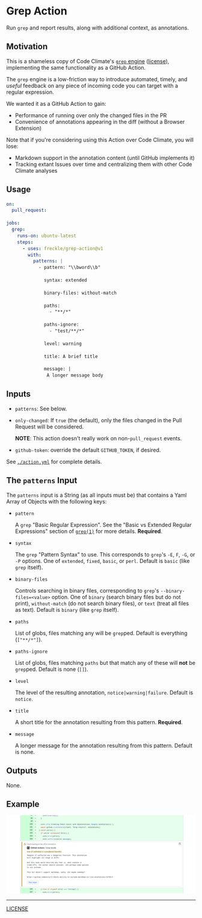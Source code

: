 # Grep Action

Run `grep` and report results, along with additional context, as annotations.

## Motivation

This is a shameless copy of Code Climate's [`grep` engine][grep-engine]
([license][grep-license]), implementing the same functionality as a GitHub
Action.

[grep-engine]: https://docs.codeclimate.com/docs/grep
[grep-license]: https://github.com/codeclimate/codeclimate-grep/blob/master/LICENSE

The `grep` engine is a low-friction way to introduce automated, timely, and
_useful_ feedback on any piece of incoming code you can target with a regular
expression.

We wanted it as a GitHub Action to gain:

- Performance of running over only the changed files in the PR
- Convenience of annotations appearing in the diff (without a Browser Extension)

Note that if you're considering using this Action over Code Climate, you will
lose:

- Markdown support in the annotation content (until GitHub implements it)
- Tracking extant Issues over time and centralizing them with other Code Climate
  analyses

## Usage

```yaml
on:
  pull_request:

jobs:
  grep:
    runs-on: ubuntu-latest
    steps:
      - uses: freckle/grep-action@v1
        with:
          patterns: |
            - pattern: "\\bword\\b"

              syntax: extended

              binary-files: without-match

              paths:
                - "**/*"

              paths-ignore:
                - "test/**/*"

              level: warning

              title: A brief title

              message: |
               A longer message body
```

## Inputs

- `patterns`: See below.

- `only-changed`: If `true` (the default), only the files changed in the Pull
  Request will be considered.

  **NOTE**: This action doesn't really work on non-`pull_request` events.

- `github-token`: override the default `GITHUB_TOKEN`, if desired.

See [`./action.yml`](./action.yml) for complete details.

## The `patterns` Input

The `patterns` input is a String (as all inputs must be) that contains a Yaml
Array of Objects with the following keys:

- `pattern`

  A `grep` "Basic Regular Expression". See the "Basic vs Extended Regular
  Expressions" section of [`grep(1)`][man-grep] for more details. **Required**.

  [man-grep]: https://linux.die.net/man/1/grep

- `syntax`

  The `grep` "Pattern Syntax" to use. This corresponds to `grep`'s `-E`, `F`,
  `-G`, or `-P` options. One of `extended`, `fixed`, `basic`, or `perl`. Default
  is `basic` (like `grep` itself).

- `binary-files`

  Controls searching in binary files, corresponding to `grep`'s 
  `--binary-files=<value>` option. One of `binary` (search binary files but do
  not print), `without-match` (do not search binary files), or `text` (treat
  all files as text). Default is `binary` (like `grep` itself).

- `paths`

  List of globs, files matching any will be `grep`ped. Default is everything
  (`["**/*"]`).

- `paths-ignore`

  List of globs, files matching `paths` but that match any of these will **not**
  be `grep`ped. Default is none (`[]`).

- `level`

  The level of the resulting annotation, `notice|warning|failure`. Default is
  `notice`.

- `title`

  A short title for the annotation resulting from this pattern. **Required**.

- `message`

  A longer message for the annotation resulting from this pattern. Default is
  none.

## Outputs

None.

## Example

![](./screenshot.png)

---

[LICENSE](./LICENSE)
